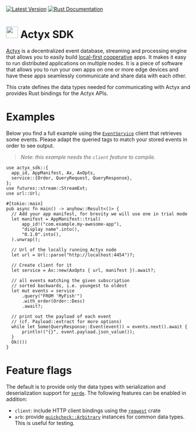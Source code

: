 [![Latest Version](https://img.shields.io/crates/v/actyx_sdk.svg)](https://crates.io/crates/actyx_sdk)
[![Rust Documentation](https://docs.rs/actyx_sdk/badge.svg)](https://docs.rs/actyx_sdk)

# <img src="https://developer.actyx.com/img/logo.svg" height="32px"> Actyx SDK

[Actyx](https://developer.actyx.com/) is a decentralized event database, streaming and processing
engine that allows you to easily build [local-first cooperative](https://www.local-first-cooperation.org/)
apps. It makes it easy to run distributed
applications on multiple nodes. It is a piece of software that allows you to run your own apps
on one or more edge devices and have these apps seamlessly communicate and share data with
each other.

This crate defines the data types needed for communicating with Actyx and provides Rust
bindings for the Actyx APIs.

# Examples

Below you find a full example using the [`EventService`](service/trait.EventService.html)
client that retrieves some events. Please adapt the queried tags to match your stored events
in order to see output.

> _Note: this example needs the `client` feature to compile._

```no_run
use actyx_sdk::{
  app_id, AppManifest, Ax, AxOpts,
  service::{Order, QueryRequest, QueryResponse},
};
use futures::stream::StreamExt;
use url::Url;

#[tokio::main]
pub async fn main() -> anyhow::Result<()> {
  // Add your app manifest, for brevity we will use one in trial mode
  let manifest = AppManifest::trial(
      app_id!("com.example.my-awesome-app"),
      "display name".into(),
      "0.1.0".into(),
  ).unwrap();

  // Url of the locally running Actyx node
  let url = Url::parse("http://localhost:4454")?;

  // Create client for it
  let service = Ax::new(AxOpts { url, manifest }).await?;

  // all events matching the given subscription
  // sorted backwards, i.e. youngest to oldest
  let mut events = service
      .query("FROM 'MyFish'")
      .with_order(Order::Desc)
      .await?;

  // print out the payload of each event
  // (cf. Payload::extract for more options)
  while let Some(QueryResponse::Event(event)) = events.next().await {
      println!("{}", event.payload.json_value());
  }
  Ok(())
}
```

# Feature flags

The default is to provide only the data types with serialization and deserialization support
for [`serde`](https://docs.rs/serde). The following features can be enabled in addition:

- `client`: include HTTP client bindings using the [`reqwest`](https://docs.rs/reqwest) crate
- `arb`: provide
  [`quickcheck::Arbitrary`](https://docs.rs/quickcheck/latest/quickcheck/trait.Arbitrary.html)
  instances for common data types. This is useful for testing.

